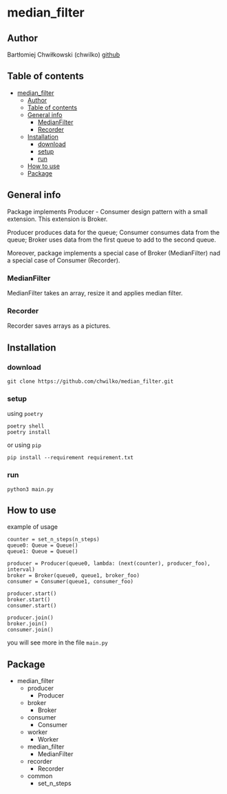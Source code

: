# median_filter
## Author
Bartłomiej Chwiłkowski (chwilko)
[github](https://github.com/chwilko/median_filter)

## Table of contents
- [median\_filter](#median_filter)
  - [Author](#author)
  - [Table of contents](#table-of-contents)
  - [General info](#general-info)
    - [MedianFilter](#medianfilter)
    - [Recorder](#recorder)
  - [Installation](#installation)
    - [download](#download)
    - [setup](#setup)
    - [run](#run)
  - [How to use](#how-to-use)
  - [Package](#package)


## General info
Package implements Producer - Consumer design pattern with a small extension.
This extension is Broker.

Producer produces data for the queue;
Consumer consumes data from the queue;
Broker uses data from the first queue to add to the second queue.

Moreover, package implements a special case of Broker (MedianFilter) nad a special case of Consumer (Recorder).

### MedianFilter
MedianFilter takes an array, resize it and applies median filter.

### Recorder
Recorder saves arrays as a pictures.


## Installation
### download
```
git clone https://github.com/chwilko/median_filter.git
```
### setup
using `poetry`
```
poetry shell
poetry install
```

or using `pip`
```
pip install --requirement requirement.txt
```
### run
```
python3 main.py
```

## How to use
example of usage
```
counter = set_n_steps(n_steps)
queue0: Queue = Queue()
queue1: Queue = Queue()

producer = Producer(queue0, lambda: (next(counter), producer_foo), interval)
broker = Broker(queue0, queue1, broker_foo)
consumer = Consumer(queue1, consumer_foo)

producer.start()
broker.start()
consumer.start()

producer.join()
broker.join()
consumer.join()
```
you will see more in the file `main.py`

## Package
* median_filter
  * producer
    * Producer
  * broker
    * Broker
  * consumer
    * Consumer
  * worker
    * Worker
  * median_filter
    * MedianFilter
  * recorder 
    * Recorder
  * common
    * set_n_steps

